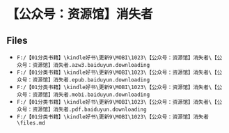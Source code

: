 # 【公众号：资源馆】消失者

## Files

- `F:/【01分类书籍】\kindle好书\更新9\MOBI\1023\【公众号：资源馆】消失者\【公众号：资源馆】消失者.azw3.baiduyun.downloading`
- `F:/【01分类书籍】\kindle好书\更新9\MOBI\1023\【公众号：资源馆】消失者\【公众号：资源馆】消失者.epub.baiduyun.downloading`
- `F:/【01分类书籍】\kindle好书\更新9\MOBI\1023\【公众号：资源馆】消失者\【公众号：资源馆】消失者.mobi.baiduyun.downloading`
- `F:/【01分类书籍】\kindle好书\更新9\MOBI\1023\【公众号：资源馆】消失者\【公众号：资源馆】消失者.pdf.baiduyun.downloading`
- `F:/【01分类书籍】\kindle好书\更新9\MOBI\1023\【公众号：资源馆】消失者\files.md`
